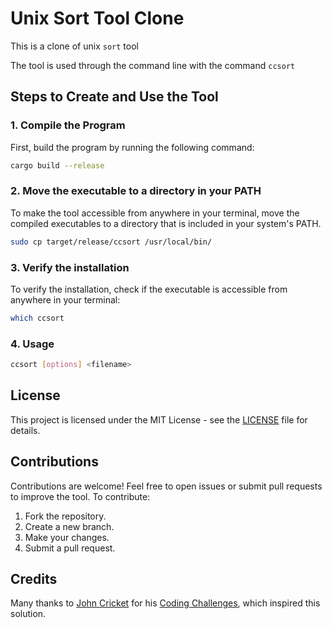 # Unix Sort Tool Clone

This is a clone of unix `sort` tool

The tool is used through the command line with the command `ccsort`

## Steps to Create and Use the Tool

### 1. Compile the Program

First, build the program by running the following command:

```bash
cargo build --release
```

### 2. Move the executable to a directory in your PATH

To make the tool accessible from anywhere in your terminal, move the compiled executables to a directory that is included in your system's PATH.

```bash
sudo cp target/release/ccsort /usr/local/bin/
```

### 3. Verify the installation

To verify the installation, check if the executable is accessible from anywhere in your terminal:

```bash
which ccsort
```


### 4. Usage

```bash
ccsort [options] <filename>
```

## License

This project is licensed under the MIT License - see the [LICENSE](LICENSE) file for details.

## Contributions

Contributions are welcome! Feel free to open issues or submit pull requests to improve the tool. To contribute:

1. Fork the repository.
2. Create a new branch.
3. Make your changes.
4. Submit a pull request.

## Credits

Many thanks to [John Cricket](https://github.com/JohnCrickett) for his [Coding Challenges](https://codingchallenges.fyi/challenges/challenge-load-balancer), which inspired this solution.

